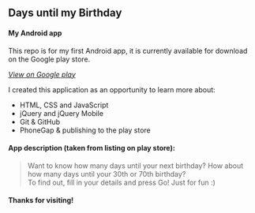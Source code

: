 ## Days until my Birthday
#### My Android app

This repo is for my first Android app, it is currently available for download on the Google play store.

[*View on Google play*](https://play.google.com/store/apps/details?id=com.dev.day.count)

I created this application as an opportunity to learn more about:

* HTML, CSS and JavaScript
* jQuery and jQuery Mobile
* Git & GitHub
* PhoneGap & publishing to the play store

#### App description (taken from listing on play store):

>Want to know how many days until your next birthday?  How about how many days until your 30th or 70th birthday?  
>To find out, fill in your details and press Go!
>Just for fun :)

#### Thanks for visiting!